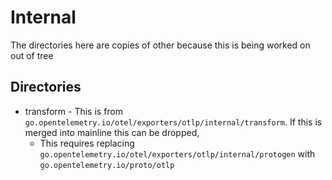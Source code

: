 # Internal

The directories here are copies of other because this is being worked on out of tree

## Directories
- transform - This is from `go.opentelemetry.io/otel/exporters/otlp/internal/transform`. If this is merged into mainline this can be dropped,
  - This requires replacing `go.opentelemetry.io/otel/exporters/otlp/internal/protogen` with `go.opentelemetry.io/proto/otlp`
